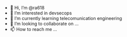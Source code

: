 - 👋 Hi, I’m @ra618
- 👀 I’m interested in devsecops
- 🌱 I’m currently learning telecomunication engineering
- 💞️ I’m looking to collaborate on ...
- 📫 How to reach me ...

<!---
ra618/ra618 is a ✨ special ✨ repository because its `README.md` (this file) appears on your GitHub profile.
You can click the Preview link to take a look at your changes.
--->
